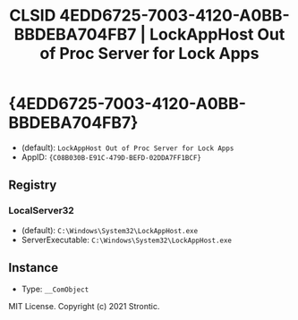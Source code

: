 ﻿---
title: "CLSID 4EDD6725-7003-4120-A0BB-BBDEBA704FB7 | LockAppHost Out of Proc Server for Lock Apps"
excerpt: What is COM-Object CLSID 4EDD6725-7003-4120-A0BB-BBDEBA704FB7?
---

# {4EDD6725-7003-4120-A0BB-BBDEBA704FB7}

* (default): `LockAppHost Out of Proc Server for Lock Apps`
* AppID: `{C08B030B-E91C-479D-BEFD-02DDA7FF1BCF}`

## Registry


### LocalServer32

* (default): `C:\Windows\System32\LockAppHost.exe`
* ServerExecutable: `C:\Windows\System32\LockAppHost.exe`

## Instance

* Type: `__ComObject`

MIT License. Copyright (c) 2021 Strontic.


